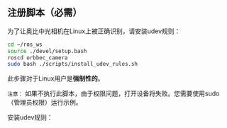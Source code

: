 ## 注册脚本（必需）

为了让奥比中光相机在Linux上被正确识别，请安装udev规则：

```bash
cd ~/ros_ws
source ./devel/setup.bash
roscd orbbec_camera
sudo bash ./scripts/install_udev_rules.sh
```

此步骤对于Linux用户是**强制性的**。

`注意：` 如果不执行此脚本，由于权限问题，打开设备将失败。您需要使用sudo（管理员权限）运行示例。

安装udev规则：

